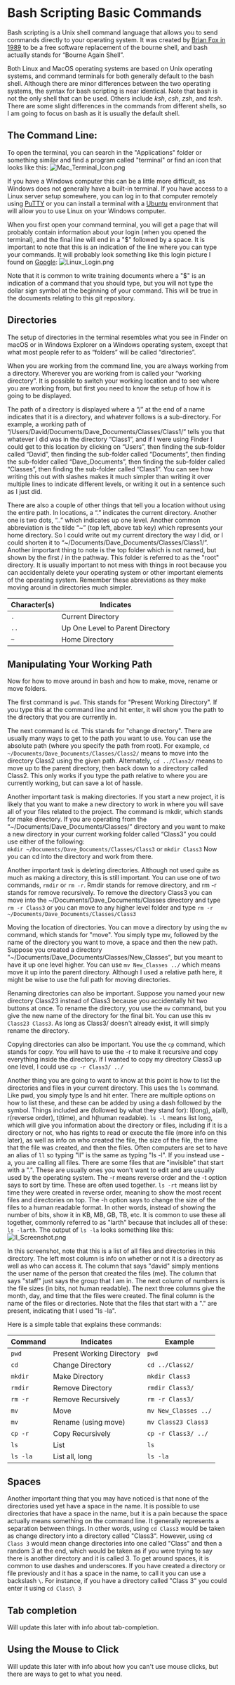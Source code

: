 # Bash Scripting Basic Commands
Bash scripting is a Unix shell command language that allows you to send commands directly to your operating system. It was created by [Brian Fox in 1989](https://en.wikipedia.org/wiki/Bash_(Unix_shell)) to be a free software replacement of the bourne shell, and bash actually stands for “Bourne Again Shell”.

Both Linux and MacOS operating systems are based on Unix operating systems, and command terminals for both generally default to the bash shell. Although there are minor differences between the two operating systems, the syntax for bash scripting is near identical. Note that bash is not the only shell that can be used. Others include *ksh*, *csh*, *zsh*, and *tcsh*. There are some slight differences in the commands from different shells, so I am going to focus on bash as it is usually the default shell.

## The Command Line:
To open the terminal, you can search in the "Applications" folder or something similar and find a program called "terminal" or find an icon that looks like this: ![Mac_Terminal_Icon.png](attachment:Mac_Terminal_Icon.png)

If you have a Windows computer this can be a little more difficult, as Windows does not generally have a built-in terminal. If you have access to a Linux server setup somewhere, you can log in to that computer remotely using [PuTTY](https://www.chiark.greenend.org.uk/~sgtatham/putty/latest.html) or you can install a terminal with a [Ubuntu](https://itsfoss.com/install-bash-on-windows/) environment that will allow you to use Linux on your Windows computer.

When you first open your command terminal, you will get a page that will probably contain information about your login (when you opened the terminal), and the final line will end in a "$" followed by a space. It is important to note that this is an indication of the line where you can type your commands. It will probably look something like this login picture I found on [Google](https://www.howtogeek.com/howto/ubuntu/keyboard-shortcuts-for-bash-command-shell-for-ubuntu-debian-suse-redhat-linux-etc/): ![Linux_Login.png](attachment:Linux_Login.png)

Note that it is common to write training documents where a "$" is an indication of a command that you should type, but you will not type the dollar sign symbol at the beginning of your command. This will be true in the documents relating to this git repository.

## Directories
The setup of directories in the terminal resembles what you see in Finder on macOS or in Windows Explorer on a Windows operating system, except that what most people refer to as “folders” will be called “directories”.

When you are working from the command line, you are always working from a directory. Wherever you are working from is called your “working directory”. It is possible to switch your working location and to see where you are working from, but first you need to know the setup of how it is going to be displayed.

The path of a directory is displayed where a “/” at the end of a name indicates that it is a directory, and whatever follows is a sub-directory. For example, a working path of “/Users/David/Documents/Dave_Documents/Classes/Class1/” tells you that whatever I did was in the directory “Class1”, and if I were using Finder I could get to this location by clicking on “Users”, then finding the sub-folder called “David”, then finding the sub-folder called “Documents”, then finding the sub-folder called “Dave_Documents”, then finding the sub-folder called “Classes”, then finding the sub-folder called “Class1”. You can see how writing this out with slashes makes it much simpler than writing it over multiple lines to indicate different levels, or writing it out in a sentence such as I just did.

There are also a couple of other things that tell you a location without using the entire path. In locations, a “.” indicates the current directory. Another one is two dots, “..” which indicates up one level. Another common abbreviation is the tilde “~” (top left, above tab key) which represents your home directory. So I could write out my current directory the way I did, or I could shorten it to “~/Documents/Dave_Documents/Classes/Class1/”. Another important thing to note is the top folder which is not named, but shown by the first / in the pathway. This folder is referred to as the "root" directory. It is usually important to not mess with things in root because you can accidentally delete your operating system or other important elements of the operating system. Remember these abreviations as they make moving around in directories much simpler.

Character(s) | Indicates
--- | ---
`.` | Current Directory
`..` | Up One Level to Parent Directory
`~` | Home Directory

## Manipulating Your Working Path

Now for how to move around in bash and how to make, move, rename or move folders.

The first command is `pwd`. This stands for "Present Working Directory". If you type this at the command line and hit enter, it will show you the path to the directory that you are currently in.

The next command is `cd`. This stands for "change directory". There are usually many ways to get to the path you want to use. You can use the absolute path (where you specify the path from root). For example, `cd ~/Documents/Dave_Documents/Classes/Class2/` means to move into the directory Class2 using the given path. Alternately, `cd ../Class2/` means to move up to the parent directory, then back down to a directory called Class2. This only works if you type the path relative to where you are currently working, but can save a lot of hassle.

Another important task is making directories. If you start a new project, it is likely that you want to make a new directory to work in where you will save all of your files related to the project. The command is mkdir, which stands for make directory. If you are operating from the “~/Documents/Dave_Documents/Classes/” directory and you want to make a new directory in your current working folder called “Class3” you could use either of the following:
<br>`mkdir ~/Documents/Dave_Documents/Classes/Class3` or `mkdir Class3` Now you can cd into the directory and work from there.

Another important task is deleting directories. Although not used quite as much as making a directory, this is still important. You can use one of two commands, `rmdir` or `rm -r`. Rmdir stands for remove directory, and rm -r stands for remove recursively. To remove the directory Class3 you can move into the ~/Documents/Dave_Documents/Classes directory and type `rm -r Class3` or you can move to any higher level folder and type `rm -r ~/Documents/Dave_Documents/Classes/Class3`

Moving the location of directories. You can move a directory by using the `mv` command, which stands for "move". You simply type mv, followed by the name of the directory you want to move, a space and then the new path. Suppose you created a directory "~/Documents/Dave_Documents/Classes/New_Classes", but you meant to have it up one level higher.  You can use `mv New_Classes ../` which means move it up into the parent directory. Although I used a relative path here, it might be wise to use the full path for moving directories.

Renaming directories can also be important. Suppose you named your new directory Class23 instead of Class3 because you accidentally hit two buttons at once. To rename the directory, you use the `mv` command, but you give the new name of the directory for the final bit. You can use this `mv Class23 Class3`. As long as Class3/ doesn't already exist, it will simply rename the directory.

Copying directories can also be important. You use the `cp` command, which stands for copy. You will have to use the -r to make it recursive and copy everything inside the directory. If I wanted to copy my directory Class3 up one level, I could use `cp -r Class3/ ../`

Another thing you are going to want to know at this point is how to list the directories and files in your current directory. This uses the `ls` command. Like pwd, you simply type ls and hit enter. There are multiple options on how to list these, and these can be added by using a dash followed by the symbol. Things included are (followed by what they stand for): l(long), a(all), r(reverse order), t(time), and h(human readable). `ls -l` means list long, which will give you information about the directory or files, including if it is a directory or not, who has rights to read or execute the file (more info on this later), as well as info on who created the file, the size of the file, the time that the file was created, and then the files. Often computers are set to have an alias of `ll` so typing "ll" is the same as typing "ls -l". If you instead use -a, you are calling all files. There are some files that are "invisible" that start with a ".". These are usually ones you won't want to edit and are usually used by the operating system. The -r means reverse order and the -t option says to sort by time. These are often used together. `ls -rt` means list by time they were created in reverse order, meaning to show the most recent files and directories on top. The -h option says to change the size of the files to a human readable format. In other words, instead of showing the number of bits, show it in KB, MB, GB, TB, etc. It is common to use these all together, commonly referred to as "larth" because that includes all of these: `ls -larth`. The output of `ls -la` looks something like this:
![ll_Screenshot.png](attachment:ll_Screenshot.png)

In this screenshot, note that this is a list of all files and directories in this directory. The left most column is info on whether or not it is a directory as well as who can access it. The column that says "david" simply mentions the user name of the person that created the files (me). The column that says "staff" just says the group that I am in. The next column of numbers is the file sizes (in bits, not human readable). The next three columns give the month, day, and time that the files were created. The final column is the name of the files or directories. Note that the files that start with a "." are present, indicating that I used "ls -la".


Here is a simple table that explains these commands:

Command | Indicates | Example
--- | --- | ---
`pwd` | Present Working Directory | `pwd`
`cd` | Change Directory | `cd ../Class2/`
`mkdir` | Make Directory | `mkdir Class3`
`rmdir` | Remove Directory | `rmdir Class3/`
`rm -r` | Remove Recursively | `rm -r Class3/`
`mv` | Move | `mv New_Classes ../`
`mv` | Rename (using move) | `mv Class23 Class3`
`cp -r` | Copy Recursively | `cp -r Class3/ ../`
`ls` | List | `ls`
`ls -la` | List all, long | `ls -la`

## Spaces
Another important thing that you may have noticed is that none of the directories used yet have a space in the name. It is possible to use directories that have a space in the name, but it is a pain because the space actually means something on the command line. It generally represents a separation between things. In other words, using `cd Class3` would be taken as change directory into a directory called "Class3". However, using `cd Class 3` would mean change directories into one called "Class" and then a random 3 at the end, which would be taken as if you were trying to say there is another directory and it is called 3. To get around spaces, it is common to use dashes and underscores. If you have created a directory or file previously and it has a space in the name, to call it you can use a backslash `\`. For instance, if you have a directory called "Class 3" you could enter it using `cd Class\ 3`

## Tab completion
Will update this later with info about tab-completion.

## Using the Mouse to Click
Will update this later with info about how you can't use mouse clicks, but there are ways to get to what you need.

